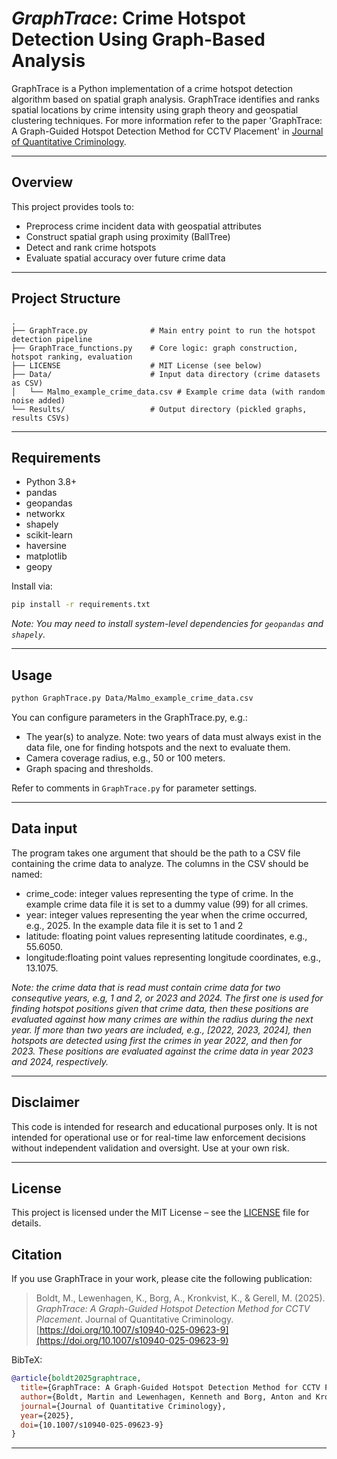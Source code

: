 # *GraphTrace*: Crime Hotspot Detection Using Graph-Based Analysis

GraphTrace is a Python implementation of a crime hotspot detection algorithm based on spatial graph analysis. GraphTrace identifies and ranks spatial locations by crime intensity using graph theory and geospatial clustering techniques. For more information refer to the paper 'GraphTrace: A Graph-Guided Hotspot Detection Method for CCTV Placement' in [Journal of Quantitative Criminology](https://link.springer.com/journal/10940).

---

## Overview

This project provides tools to:
- Preprocess crime incident data with geospatial attributes
- Construct spatial graph using proximity (BallTree)
- Detect and rank crime hotspots
- Evaluate spatial accuracy over future crime data

---

## Project Structure

```
.
├── GraphTrace.py              # Main entry point to run the hotspot detection pipeline
├── GraphTrace_functions.py    # Core logic: graph construction, hotspot ranking, evaluation
├── LICENSE 	               # MIT License (see below)
├── Data/                      # Input data directory (crime datasets as CSV)
│   └── Malmo_example_crime_data.csv # Example crime data (with random noise added)
└── Results/                   # Output directory (pickled graphs, results CSVs)
```

---

## Requirements

- Python 3.8+
- pandas
- geopandas
- networkx
- shapely
- scikit-learn
- haversine
- matplotlib
- geopy

Install via:

```bash
pip install -r requirements.txt
```

*Note: You may need to install system-level dependencies for `geopandas` and `shapely`.*

---

## Usage

```bash
python GraphTrace.py Data/Malmo_example_crime_data.csv
```

You can configure parameters in the GraphTrace.py, e.g.:
- The year(s) to analyze. Note: two years of data must always exist in the data file, one for finding hotspots and the next to evaluate them.
- Camera coverage radius, e.g., 50 or 100 meters.
- Graph spacing and thresholds.

Refer to comments in `GraphTrace.py` for parameter settings.

---

## Data input

The program takes one argument that should be the path to a CSV file containing the crime data to analyze. The columns in the CSV should be named:
- crime_code: integer values representing the type of crime. In the example crime data file it is set to a dummy value (99) for all crimes.
- year: integer values representing the year when the crime occurred, e.g., 2025. In the example data file it is set to 1 and 2
- latitude: floating point values representing latitude coordinates, e.g., 55.6050.
- longitude:floating point values representing longitude coordinates, e.g., 13.1075.

*Note: the crime data that is read must contain crime data for two consequtive years, e.g, 1 and 2, or 2023 and 2024. The first one is used for finding hotspot positions given that crime data, then these positions are evaluated against how many crimes are within the radius during the next year. If more than two years are included, e.g., [2022, 2023, 2024], then hotspots are detected using first the crimes in year 2022, and then for 2023. These positions are evaluated against the crime data in year 2023 and 2024, respectively.* 

---

## Disclaimer

This code is intended for research and educational purposes only. It is not intended for operational use or for real-time law enforcement decisions without independent validation and oversight. Use at your own risk.

---

## License

This project is licensed under the MIT License – see the [LICENSE](LICENSE) file for details.

## Citation

If you use GraphTrace in your work, please cite the following publication:

> Boldt, M., Lewenhagen, K., Borg, A., Kronkvist, K., & Gerell, M. (2025). *GraphTrace: A Graph-Guided Hotspot Detection Method for CCTV Placement*. Journal of Quantitative Criminology. [https://doi.org/10.1007/s10940-025-09623-9](https://doi.org/10.1007/s10940-025-09623-9)

BibTeX:
```bibtex
@article{boldt2025graphtrace,
  title={GraphTrace: A Graph-Guided Hotspot Detection Method for CCTV Placement},
  author={Boldt, Martin and Lewenhagen, Kenneth and Borg, Anton and Kronkvist, Karl and Gerell, Manne},
  journal={Journal of Quantitative Criminology},
  year={2025},
  doi={10.1007/s10940-025-09623-9}
}
```

---